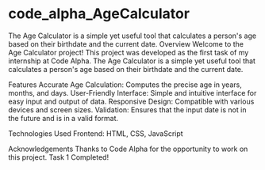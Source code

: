 # code_alpha_AgeCalculator
The Age Calculator is a simple yet useful tool that calculates a person's age based on their birthdate and the current date.
Overview
Welcome to the Age Calculator project! This project was developed as the first task of my internship at Code Alpha. The Age Calculator is a simple yet useful tool that calculates a person's age based on their birthdate and the current date.

Features
Accurate Age Calculation: Computes the precise age in years, months, and days.
User-Friendly Interface: Simple and intuitive interface for easy input and output of data.
Responsive Design: Compatible with various devices and screen sizes.
Validation: Ensures that the input date is not in the future and is in a valid format.

Technologies Used
Frontend: HTML, CSS, JavaScript

Acknowledgements
Thanks to Code Alpha for the opportunity to work on this project.
Task 1 Completed!
